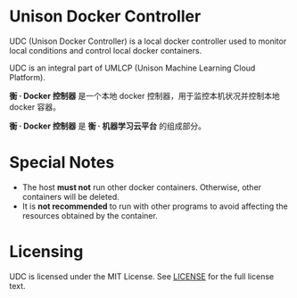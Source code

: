 # Unison Docker Controller
UDC (Unison Docker Controller) is a local docker controller used to monitor local conditions and control local docker containers.

UDC is an integral part of UMLCP (Unison Machine Learning Cloud Platform).

**衡 · Docker 控制器** 是一个本地 docker 控制器，用于监控本机状况并控制本地 docker 容器。

**衡 · Docker 控制器** 是 **衡 · 机器学习云平台** 的组成部分。

# Special Notes
+ The host **must not** run other docker containers. Otherwise, other containers will be deleted.
+ It is **not recommended** to run with other programs to avoid affecting the resources obtained by the container.

# Licensing
UDC is licensed under the MIT License. See
[LICENSE](https://github.com/Hencent/Unison-Docker-Controller/blob/main/LICENSE) for the full
license text.
